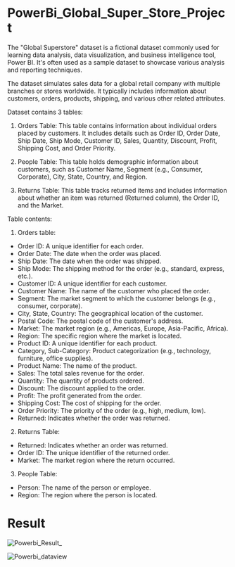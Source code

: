 # PowerBi_Global_Super_Store_Project

The "Global Superstore" dataset is a fictional dataset commonly used for learning data analysis, data visualization, and business intelligence tool, Power BI. It's often used as a sample dataset to showcase various analysis and reporting techniques.

The dataset simulates sales data for a global retail company with multiple branches or stores worldwide. It typically includes information about customers, orders, products, shipping, and various other related attributes.

Dataset contains 3 tables:

1. Orders Table: This table contains information about individual orders placed by customers. It includes details such as Order ID, Order Date, Ship Date, Ship Mode, Customer ID, Sales, Quantity, Discount, Profit, Shipping Cost, and Order Priority.

2. People Table: This table holds demographic information about customers, such as Customer Name, Segment (e.g., Consumer, Corporate), City, State, Country, and Region.

3. Returns Table: This table tracks returned items and includes information about whether an item was returned (Returned column), the Order ID, and the Market.


Table contents: 
1) Orders table:

* Order ID: A unique identifier for each order.
* Order Date: The date when the order was placed.
* Ship Date: The date when the order was shipped.
* Ship Mode: The shipping method for the order (e.g., standard, express, etc.).
* Customer ID: A unique identifier for each customer.
* Customer Name: The name of the customer who placed the order.
* Segment: The market segment to which the customer belongs (e.g., consumer, corporate).
* City, State, Country: The geographical location of the customer.
* Postal Code: The postal code of the customer's address.
* Market: The market region (e.g., Americas, Europe, Asia-Pacific, Africa).
* Region: The specific region where the market is located.
* Product ID: A unique identifier for each product.
* Category, Sub-Category: Product categorization (e.g., technology, furniture, office supplies).
* Product Name: The name of the product.
* Sales: The total sales revenue for the order.
* Quantity: The quantity of products ordered.
* Discount: The discount applied to the order.
* Profit: The profit generated from the order.
* Shipping Cost: The cost of shipping for the order.
* Order Priority: The priority of the order (e.g., high, medium, low).
* Returned: Indicates whether the order was returned.

2) Returns Table:

* Returned: Indicates whether an order was returned.
* Order ID: The unique identifier of the returned order.
* Market: The market region where the return occurred.

3) People Table:

* Person: The name of the person or employee.
* Region: The region where the person is located.




# Result

![Powerbi_Result_](https://github.com/Ameena-Farzana/PowerBi_Global_Super_Store_Project/assets/121862099/c2a2e5a5-2eca-4a33-b14e-75ed9fa0becf)



![Powerbi_dataview](https://github.com/Ameena-Farzana/PowerBi_Global_Super_Store_Project/assets/121862099/5b69b724-9143-4579-a363-aa1341d460a0)
